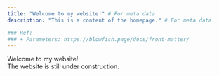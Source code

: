 ```yaml
---
title: "Welcome to my website!" # For meta data
description: "This is a content of the homepage." # For meta data

### Ref:
### + Parameters: https://blowfish.page/docs/front-matter/
---
```


Welcome to my website!  
The website is still under construction.